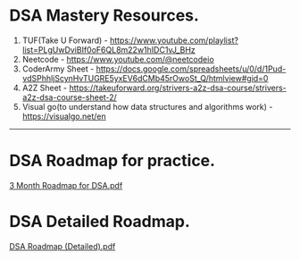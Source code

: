 # DSA Mastery Resources.     
1. TUF(Take U Forward) - https://www.youtube.com/playlist?list=PLgUwDviBIf0oF6QL8m22w1hIDC1vJ_BHz
2. Neetcode - https://www.youtube.com/@neetcodeio
3. CoderArmy Sheet - https://docs.google.com/spreadsheets/u/0/d/1Pud-vdSPhhljScynHvTUGRE5yxEV6dCMb45rOwoSt_Q/htmlview#gid=0
4. A2Z Sheet - https://takeuforward.org/strivers-a2z-dsa-course/strivers-a2z-dsa-course-sheet-2/
5. Visual go(to understand how data structures and algorithms work) - https://visualgo.net/en

----

# DSA Roadmap for practice.      
[3 Month Roadmap for DSA.pdf](https://github.com/user-attachments/files/20124802/3.Month.Roadmap.for.DSA.pdf)     

# DSA Detailed Roadmap.       
[DSA Roadmap (Detailed).pdf](https://github.com/user-attachments/files/20124866/DSA.Roadmap.Detailed.pdf)
